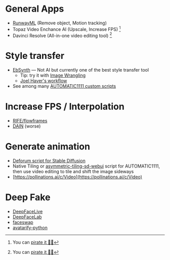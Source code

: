 # General Apps
- [RunwayML](https://runwayml.com/) (Remove object, Motion tracking)
- Topaz Video Enchance AI (Upscale, Increase FPS) [^1]
- Davinci Resolve (All-in-one video editing tool) [^1]

# Style transfer
- [EbSynth](https://ebsynth.com/) — Not AI but currently one of the best style transfer tool
	- Tip: try it with [Image Wrangling](Image-Wrangling)
	- [Joel Haver's workflow](https://www.youtube.com/watch?v=tq_KOmXyVDo)
- See among many [AUTOMATIC1111 custom scripts](https://github.com/AUTOMATIC1111/stable-diffusion-webui/wiki/Custom-Scripts)

# Increase FPS / Interpolation
- [RIFE/flowframes](https://github.com/n00mkrad/flowframes)
- [DAIN](https://grisk.itch.io/dain-app) (worse)

# Generate animation
- [Deforum script for Stable Diffusion](https://github.com/deforum-art/deforum-for-automatic1111-webui)
- Native Tiling or [asymmetric-tiling-sd-webui](https://github.com/tjm35/asymmetric-tiling-sd-webui) script for AUTOMATIC1111, then use video editing to tile and shift the image sideways
- [https://pollinations.ai/c/Video](https://pollinations.ai/c/Video)

# Deep Fake
- [DeepFaceLive](https://github.com/iperov/DeepFaceLive)
- [DeepFaceLab](https://github.com/iperov/DeepFaceLab)
- [faceswap](https://github.com/deepfakes/faceswap)
- [avatarify-python](https://github.com/alievk/avatarify-python)

[^1]: You can [pirate it 🏴‍☠️](Piracy-Open-Content)
